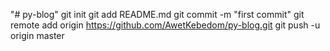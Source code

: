 "# py-blog"  git init git add README.md git commit -m "first commit" git remote add origin https://github.com/AwetKebedom/py-blog.git git push -u origin master
